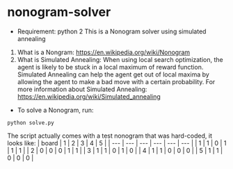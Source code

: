 # nonogram-solver
* Requirement: python 2
This is a Nonogram solver using simulated annealing
1. What is a Nongram: https://en.wikipedia.org/wiki/Nonogram
2. What is Simulated Annealing:
  When using local search optimization, the agent is likely to be stuck in a local maximum of reward function. Simulated Annealing can help the agent get out of local maxima by allowing the agent to make a bad move with a certain probability.
  For more information about Simulated Annealing: https://en.wikipedia.org/wiki/Simulated_annealing
* To solve a Nonogram, run:
~~~
python solve.py
~~~
The script actually comes with a test nonogram that was hard-coded, it looks like:
| board | 1 | 2 | 3 | 4 | 5 |
| --- | --- | --- | --- | --- | --- |
| 1 | 1 | 0 | 1 | 1 | 1 |
| 2 | 0 | 0 | 0 | 1 | 1 |
| 3 | 1 | 1 | 0 | 1 | 0 |
| 4 | 1 | 1 | 0 | 0 | 0 |
| 5 | 1 | 1 | 0 | 0 | 0 |      
